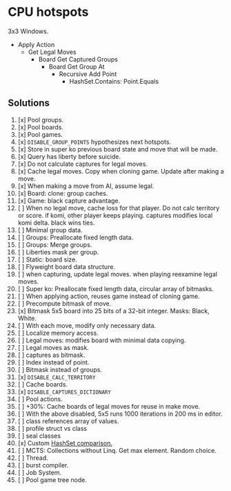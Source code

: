 # CPU hotspots

3x3 Windows.

- Apply Action
    - Get Legal Moves
        - Board Get Captured Groups
            - Board Get Group At
                - Recursive Add Point
                    - HashSet.Contains: Point.Equals

## Solutions

1. [x] Pool groups.
1. [x] Pool boards.
1. [x] Pool games.
1. [x] `DISABLE_GROUP_POINTS` hypothesizes next hotspots.
1. [x] Store in super ko previous board state and move that will be made.
1. [x] Query has liberty before suicide.
1. [x] Do not calculate captures for legal moves.
1. [x] Cache legal moves. Copy when cloning game. Update after making a move.
1. [x] When making a move from AI, assume legal.
1. [x] Board: clone: group caches.
1. [x] Game: black capture advantage.
1. [ ] When no legal move, cache loss for that player. Do not calc territory or score. if komi, other player keeps playing. captures modifies local komi delta. black wins ties.
1. [ ] Minimal group data.
1. [ ] Groups: Preallocate fixed length data.
1. [ ] Groups: Merge groups.
1. [ ] Liberties mask per group.
1. [ ] Static: board size.
1. [ ] Flyweight board data structure.
1. [ ] when capturing, update legal moves. when playing reexamine legal moves.
1. [ ] Super ko: Preallocate fixed length data, circular array of bitmasks.
1. [ ] When applying action, reuses game instead of cloning game.
1. [ ] Precompute bitmask of move.
1. [x] Bitmask 5x5 board into 25 bits of a 32-bit integer. Masks: Black, White.
1. [ ] With each move, modify only necessary data.
1. [ ] Localize memory access.
1. [ ] Legal moves: modifies board with minimal data copying.
1. [ ] Legal moves as mask.
1. [ ] captures as bitmask.
1. [ ] Index instead of point.
1. [ ] Bitmask instead of groups.
1. [x] `DISABLE_CALC_TERRITORY`
1. [ ] Cache boards.
1. [x] `DISABLE_CAPTURES_DICTIONARY`
1. [ ] Pool actions.
1. [ ] +30%: Cache boards of legal moves for reuse in make move.
1. [ ] With the above disabled, 5x5 runs 1000 iterations in 200 ms in editor.
1. [ ] class references array of values.
1. [ ] profile struct vs class
1. [ ] seal classes
1. [x] Custom [HashSet comparison.](https://www.codeproject.com/Articles/1280633/Creating-a-Faster-HashSet-for-NET)
1. [ ] MCTS: Collections without Linq. Get max element. Random choice.
1. [ ] Thread.
1. [ ] burst compiler.
1. [ ] Job System.
1. [ ] Pool game tree node.
